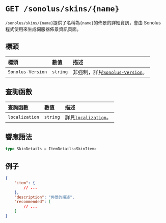 # `GET /sonolus/skins/{name}`

`/sonolus/skins/{name}`提供了名稱為`{name}`的佈景的詳細資訊，會由 Sonolus 程式使用來生成伺服器佈景資訊頁面。

## 標頭

| 標頭              | 數值     | 描述                                                          |
| :---------------- | :------- | :------------------------------------------------------------ |
| `Sonolus-Version` | `string` | 非強制，詳見[`Sonolus-Version`](../headers/sonolus-version)。 |

## 查詢函數

| 查詢函數       | 數值     | 描述                                                     |
| :------------- | :------- | :------------------------------------------------------- |
| `localization` | `string` | 詳見[`localization`](../query-parameters/localization)。 |

## 響應語法

```ts
type SkinDetails = ItemDetails<SkinItem>
```

## 例子

```json
{
    "item": {
        // ...
    },
    "description": "佈景的描述",
    "recommended": [
        // ...
    ]
}
```
